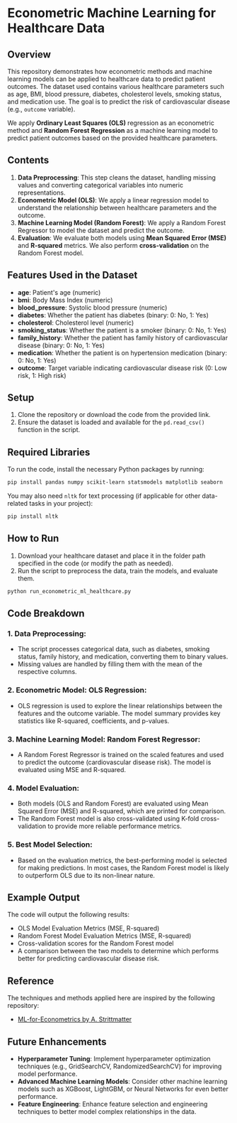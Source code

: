 # Econometric Machine Learning for Healthcare Data

## Overview

This repository demonstrates how econometric methods and machine learning models can be applied to healthcare data to predict patient outcomes. The dataset used contains various healthcare parameters such as age, BMI, blood pressure, diabetes, cholesterol levels, smoking status, and medication use. The goal is to predict the risk of cardiovascular disease (e.g., `outcome` variable).

We apply **Ordinary Least Squares (OLS)** regression as an econometric method and **Random Forest Regression** as a machine learning model to predict patient outcomes based on the provided healthcare parameters.

## Contents

1. **Data Preprocessing**: This step cleans the dataset, handling missing values and converting categorical variables into numeric representations.
2. **Econometric Model (OLS)**: We apply a linear regression model to understand the relationship between healthcare parameters and the outcome.
3. **Machine Learning Model (Random Forest)**: We apply a Random Forest Regressor to model the dataset and predict the outcome.
4. **Evaluation**: We evaluate both models using **Mean Squared Error (MSE)** and **R-squared** metrics. We also perform **cross-validation** on the Random Forest model.

## Features Used in the Dataset

* **age**: Patient's age (numeric)
* **bmi**: Body Mass Index (numeric)
* **blood\_pressure**: Systolic blood pressure (numeric)
* **diabetes**: Whether the patient has diabetes (binary: 0: No, 1: Yes)
* **cholesterol**: Cholesterol level (numeric)
* **smoking\_status**: Whether the patient is a smoker (binary: 0: No, 1: Yes)
* **family\_history**: Whether the patient has family history of cardiovascular disease (binary: 0: No, 1: Yes)
* **medication**: Whether the patient is on hypertension medication (binary: 0: No, 1: Yes)
* **outcome**: Target variable indicating cardiovascular disease risk (0: Low risk, 1: High risk)

## Setup

1. Clone the repository or download the code from the provided link.
2. Ensure the dataset is loaded and available for the `pd.read_csv()` function in the script.

## Required Libraries

To run the code, install the necessary Python packages by running:

```bash
pip install pandas numpy scikit-learn statsmodels matplotlib seaborn
```

You may also need `nltk` for text processing (if applicable for other data-related tasks in your project):

```bash
pip install nltk
```

## How to Run

1. Download your healthcare dataset and place it in the folder path specified in the code (or modify the path as needed).
2. Run the script to preprocess the data, train the models, and evaluate them.

```bash
python run_econometric_ml_healthcare.py
```

## Code Breakdown

### 1. **Data Preprocessing**:

* The script processes categorical data, such as diabetes, smoking status, family history, and medication, converting them to binary values.
* Missing values are handled by filling them with the mean of the respective columns.

### 2. **Econometric Model: OLS Regression**:

* OLS regression is used to explore the linear relationships between the features and the outcome variable. The model summary provides key statistics like R-squared, coefficients, and p-values.

### 3. **Machine Learning Model: Random Forest Regressor**:

* A Random Forest Regressor is trained on the scaled features and used to predict the outcome (cardiovascular disease risk). The model is evaluated using MSE and R-squared.

### 4. **Model Evaluation**:

* Both models (OLS and Random Forest) are evaluated using Mean Squared Error (MSE) and R-squared, which are printed for comparison.
* The Random Forest model is also cross-validated using K-fold cross-validation to provide more reliable performance metrics.

### 5. **Best Model Selection**:

* Based on the evaluation metrics, the best-performing model is selected for making predictions. In most cases, the Random Forest model is likely to outperform OLS due to its non-linear nature.

## Example Output

The code will output the following results:

* OLS Model Evaluation Metrics (MSE, R-squared)
* Random Forest Model Evaluation Metrics (MSE, R-squared)
* Cross-validation scores for the Random Forest model
* A comparison between the two models to determine which performs better for predicting cardiovascular disease risk.

## Reference

The techniques and methods applied here are inspired by the following repository:

* [ML-for-Econometrics by A. Strittmatter](https://github.com/ASrittmatter/ML-for-Econometrics)

## Future Enhancements

* **Hyperparameter Tuning**: Implement hyperparameter optimization techniques (e.g., GridSearchCV, RandomizedSearchCV) for improving model performance.
* **Advanced Machine Learning Models**: Consider other machine learning models such as XGBoost, LightGBM, or Neural Networks for even better performance.
* **Feature Engineering**: Enhance feature selection and engineering techniques to better model complex relationships in the data.
